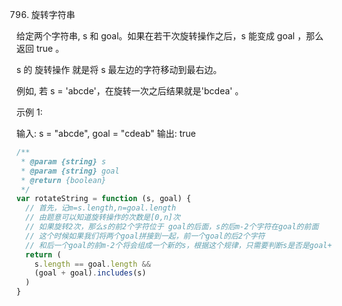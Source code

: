 796. 旋转字符串

给定两个字符串, s 和 goal。如果在若干次旋转操作之后，s 能变成 goal ，那么返回 true 。

s 的 旋转操作 就是将 s 最左边的字符移动到最右边。

例如, 若 s = 'abcde'，在旋转一次之后结果就是'bcdea' 。

示例 1:

输入: s = "abcde", goal = "cdeab"
输出: true

```js
/**
 * @param {string} s
 * @param {string} goal
 * @return {boolean}
 */
var rotateString = function (s, goal) {
  // 首先，记m=s.length,n=goal.length
  // 由题意可以知道旋转操作的次数是[0,n]次
  // 如果旋转2次，那么s的前2个字符位于 goal的后面，s的后m-2个字符在goal的前面
  // 这个时候如果我们将两个goal拼接到一起，前一个goal的后2个字符
  // 和后一个goal的前m-2个将会组成一个新的s，根据这个规律，只需要判断s是否是goal+goal的字串即可
  return (
    s.length == goal.length &&
    (goal + goal).includes(s)
  )
}
```
